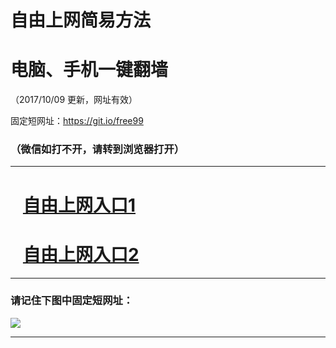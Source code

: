 ﻿# 自由上网简易方法

# 电脑、手机一键翻墙

（2017/10/09 更新，网址有效）

固定短网址：https://git.io/free99

### （微信如打不开，请转到浏览器打开）


***





# &nbsp;&nbsp; <a href="http://ft1939129963.fwq-tz-1001.info/fwqtz01.html?t=100900110955 " target="_blank">自由上网入口1</a>
# &nbsp;&nbsp; <a href="http://ft1315927605.fwq-tz-1002.info/fwqtz02.html?t=100900128921 " target="_blank">自由上网入口2</a>
***

### 请记住下图中固定短网址：

<img src="https://s3-us-west-2.amazonaws.com/fwq-1001/yjfq-20170905okok.png" /> 


***

